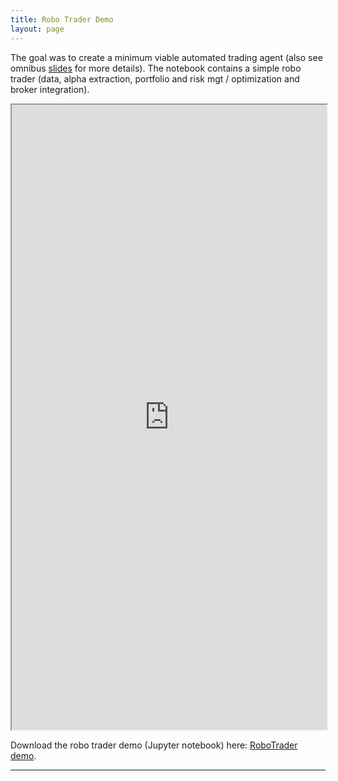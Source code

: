 ```yaml
---
title: Robo Trader Demo
layout: page
---
```



The goal was to create a minimum viable automated trading agent (also see omnibus [slides](/presentations) for more details). The notebook contains a simple robo trader (data, alpha extraction, portfolio and risk mgt / optimization and broker integration).




<iframe
  src="https://emiellemahieu.github.io/robo-trader-demo/lab/index.html"
  width="100%"
  height="1000px"
>
</iframe>




Download the robo trader demo (Jupyter notebook) here:
[RoboTrader demo](./assets/RoboTrader.ipynb).

----
